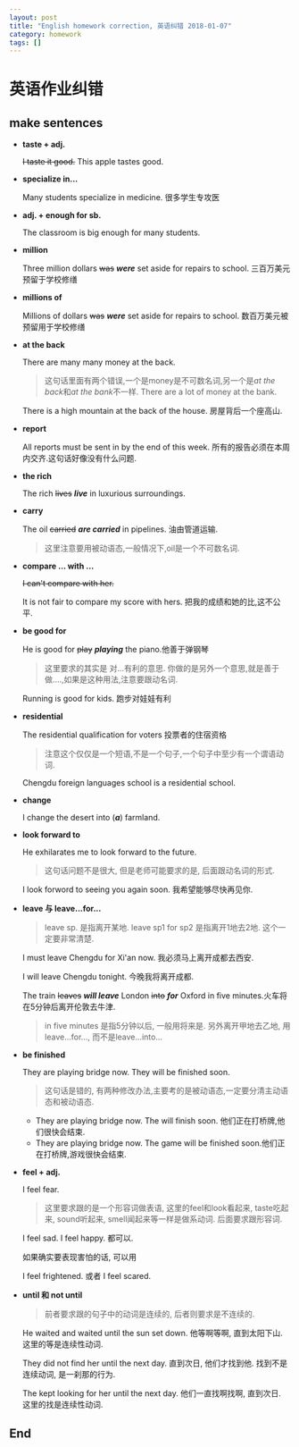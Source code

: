```yaml
---
layout: post
title: "English homework correction, 英语纠错 2018-01-07"
category: homework
tags: []
---
```


# 英语作业纠错

## make sentences

* __taste + adj.__

  ~~I taste it good.~~
  This apple tastes good.

* __specialize in...__

  Many students specialize in medicine. 很多学生专攻医

* __adj. + enough for sb.__

  The classroom is big enough for many students.

* __million__

  Three million dollars ~~was~~ ***were*** set aside for repairs to school. 三百万美元预留于学校修缮

* __millions of__
  
  Millions of dollars ~~was~~ ***were*** set aside for repairs to school. 数百万美元被预留用于学校修缮

* __at the back__

  There are many many money at the back.
  > 这句话里面有两个错误,一个是money是不可数名词,另一个是*at the back*和*at the bank*不一样.
  There are a lot of money at the bank.

  There is a high mountain at the back of the house. 房屋背后一个座高山.

* __report__

  All reports must be sent in by the end of this week. 所有的报告必须在本周内交齐.这句话好像没有什么问题.

* __the rich__

  The rich ~~lives~~ ***live*** in luxurious surroundings.

* __carry__

  The oil ~~carried~~ ***are carried*** in pipelines. 油由管道运输.
  > 这里注意要用被动语态,一般情况下,oil是一个不可数名词.

* __compare ... with ...__
  
  ~~I can't compare with her.~~

  It is not fair to compare my score with hers. 把我的成绩和她的比,这不公平.

* __be good for__

  He is good for ~~play~~ ***playing*** the piano.他善于弹钢琴
  
  > 这里要求的其实是 对...有利的意思. 你做的是另外一个意思,就是善于做....,如果是这种用法,注意要跟动名词.
   
  Running is good for kids. 跑步对娃娃有利

* __residential__

  The residential qualification for voters 投票者的住宿资格

  > 注意这个仅仅是一个短语,不是一个句子,一个句子中至少有一个谓语动词.

  Chengdu foreign languages school is a residential school.

* __change__
 
  I change the desert into (***a***) farmland.

* __look forward to__ 

  He exhilarates me to look forward to the future.

  > 这句话问题不是很大, 但是老师可能要求的是, 后面跟动名词的形式.

  I look forword to seeing you again soon. 我希望能够尽快再见你.

* __leave 与 leave...for...__
  
  > leave sp. 是指离开某地. leave sp1 for sp2 是指离开1地去2地. 这个一定要非常清楚.

  I must leave Chengdu for Xi'an now. 我必须马上离开成都去西安.

  I will leave Chengdu tonight. 今晚我将离开成都.

  The train ~~leaves~~ ***will leave*** London ~~into~~ ***for*** Oxford in five minutes.火车将在5分钟后离开伦敦去牛津.
  
  > in five minutes 是指5分钟以后, 一般用将来是. 另外离开甲地去乙地, 用leave...for..., 而不是leave...into...

* __be finished__

  They are playing bridge now. They will be finished soon.

  > 这句话是错的, 有两种修改办法,主要考的是被动语态,一定要分清主动语态和被动语态.

  * They are playing bridge now. The will finish soon. 他们正在打桥牌,他们很快会结束.
  * They are playing bridge now. The game will be finished soon.他们正在打桥牌,游戏很快会结束.
    
* __feel + adj.__
  
   I feel fear.

   > 这里要求跟的是一个形容词做表语, 这里的feel和look看起来, taste吃起来, sound听起来, smell闻起来等一样是做系动词. 后面要求跟形容词.

   I feel sad. I feel happy. 都可以.

   如果确实要表现害怕的话, 可以用

   I feel frightened. 或者 I feel scared.

* __until 和 not until__

  > 前者要求跟的句子中的动词是连续的, 后者则要求是不连续的.

  He waited and waited until the sun set down. 他等啊等啊, 直到太阳下山.  这里的等是连续性动词.

  They did not find her until the next day. 直到次日, 他们才找到他. 找到不是连续动词, 是一刹那的行为.

  The kept looking for her until the next day. 他们一直找啊找啊, 直到次日. 这里的找是连续性动词.

## End

